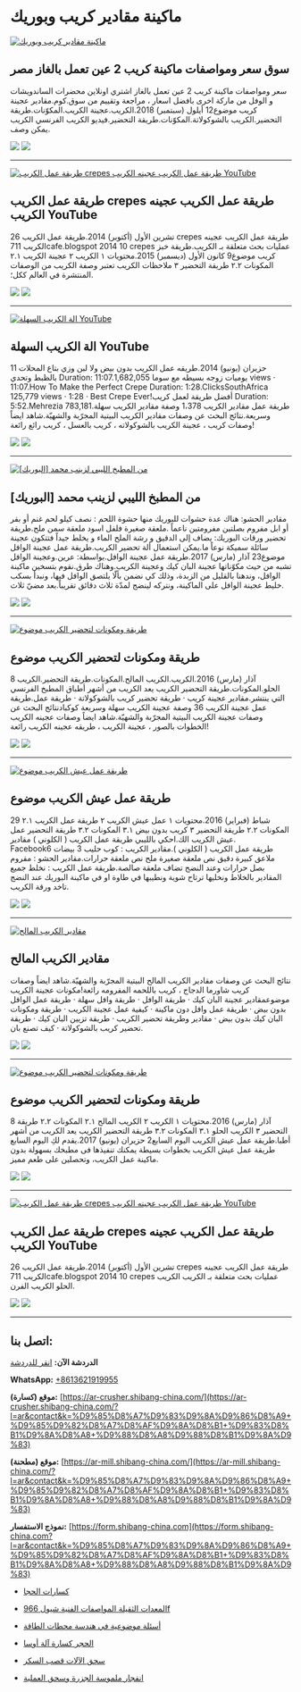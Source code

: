 # ماكينة مقادير كريب وبوريك

<a href="https://swt.shibang-china.com/?l=ar&img&k=%D9%85%D8%A7%D9%83%D9%8A%D9%86%D8%A9+%D9%85%D9%82%D8%A7%D8%AF%D9%8A%D8%B1+%D9%83%D8%B1%D9%8A%D8%A8+%D9%88%D8%A8%D9%88%D8%B1%D9%8A%D9%83" target="_blank">![ماكينة مقادير كريب وبوريك](http://static.shibang-china.com/all-800x300/1325.jpg)</a>

## سوق سعر ومواصفات ماكينة كريب 2 عين تعمل بالغاز مصر
سعر ومواصفات ماكينة كريب 2 عين تعمل بالغاز اشتري اونلاين محضرات الساندويشات و الوفل من ماركة اخرى بافضل اسعار ، مراجعة وتقييم من سوق.كوم.مقادير عجينة كريب موضوع12 أيلول (سبتمبر) 2018.الكريب.عجينة الكريب.المكوّنات.طريقة التحضير.الكريب بالشوكولاتة.المكوّنات.طريقة التحضير.فيديو الكريب الفرنسي الكريب يمكن وصف.


<a href="https://whatsapp.shibangsoft.com/WhatsApp.php" target="_blank" title="WhatsApp">![](http://static.shibang-china.com/icon/whatsapp.png)</a> <a href="https://swt.shibang-china.com/?l=ar&icon&k=%D9%85%D8%A7%D9%83%D9%8A%D9%86%D8%A9+%D9%85%D9%82%D8%A7%D8%AF%D9%8A%D8%B1+%D9%83%D8%B1%D9%8A%D8%A8+%D9%88%D8%A8%D9%88%D8%B1%D9%8A%D9%83" target="_blank">![](http://static.shibang-china.com/icon/chat-ar.png)</a>

---

<a href="https://swt.shibang-china.com/?l=ar&img&k=%D9%85%D8%A7%D9%83%D9%8A%D9%86%D8%A9+%D9%85%D9%82%D8%A7%D8%AF%D9%8A%D8%B1+%D9%83%D8%B1%D9%8A%D8%A8+%D9%88%D8%A8%D9%88%D8%B1%D9%8A%D9%83" target="_blank">![طريقة عمل الكريب crepes طريقة عمل الكريب عجينه الكريب YouTube](http://static.shibang-china.com/all-800x300/1014.jpg)</a>

## طريقة عمل الكريب crepes طريقة عمل الكريب عجينه الكريب YouTube
26 تشرين الأول (أكتوبر) 2014.طريقة عمل الكريب crepes طريقة عمل الكريب عجينه الكريب 711cafe.blogspot 2014 10 crepes عمليات بحث متعلقة بـ الكريب.طريقة خبز كريب موضوع9 كانون الأول (ديسمبر) 2015.محتويات ١ الكريب ٢ عجينة الكريب ٢.١ المكونات ٢.٢ طريقة التحضير ٣ ملاحظات الكريب تعتبر وصفة الكريب من الوصفات المنتشرة في العالم ككل؛.


<a href="https://whatsapp.shibangsoft.com/WhatsApp.php" target="_blank" title="WhatsApp">![](http://static.shibang-china.com/icon/whatsapp.png)</a> <a href="https://swt.shibang-china.com/?l=ar&icon&k=%D9%85%D8%A7%D9%83%D9%8A%D9%86%D8%A9+%D9%85%D9%82%D8%A7%D8%AF%D9%8A%D8%B1+%D9%83%D8%B1%D9%8A%D8%A8+%D9%88%D8%A8%D9%88%D8%B1%D9%8A%D9%83" target="_blank">![](http://static.shibang-china.com/icon/chat-ar.png)</a>

---

<a href="https://swt.shibang-china.com/?l=ar&img&k=%D9%85%D8%A7%D9%83%D9%8A%D9%86%D8%A9+%D9%85%D9%82%D8%A7%D8%AF%D9%8A%D8%B1+%D9%83%D8%B1%D9%8A%D8%A8+%D9%88%D8%A8%D9%88%D8%B1%D9%8A%D9%83" target="_blank">![الة الكريب السهلة YouTube](http://static.shibang-china.com/all-800x300/1521.jpg)</a>

## الة الكريب السهلة YouTube
11 حزيران (يونيو) 2014.طريقه عمل الكريب بدون بيض ولا لبن وزي بتاع المحلات بالظبط وتحدي Duration: 11:07.يوميات زوجه بسيطه مع سوما 1,682,055 views &middot; 11:07.How To Make the Perfect Crepe Duration: 1:28.ClicksSouthAfrica 125,779 views &middot; 1:28 &middot; Best Crepe Ever!أفضل طريقة لعمل كريب Duration: 5:52.Mehrezia 783,181.طريقة عمل مقادير الكريب 1،378 وصفة مقادير الكريب سهلة وسريعة.نتائج البحث عن وصفات مقادير الكريب البيتية المجرّبة والشهيّة.شاهد ايضاً وصفات كريب ، عجينة الكريب بالشوكولاته ، كريب بالعسل ، كريب رائع رائعة!


<a href="https://whatsapp.shibangsoft.com/WhatsApp.php" target="_blank" title="WhatsApp">![](http://static.shibang-china.com/icon/whatsapp.png)</a> <a href="https://swt.shibang-china.com/?l=ar&icon&k=%D9%85%D8%A7%D9%83%D9%8A%D9%86%D8%A9+%D9%85%D9%82%D8%A7%D8%AF%D9%8A%D8%B1+%D9%83%D8%B1%D9%8A%D8%A8+%D9%88%D8%A8%D9%88%D8%B1%D9%8A%D9%83" target="_blank">![](http://static.shibang-china.com/icon/chat-ar.png)</a>

---

<a href="https://swt.shibang-china.com/?l=ar&img&k=%D9%85%D8%A7%D9%83%D9%8A%D9%86%D8%A9+%D9%85%D9%82%D8%A7%D8%AF%D9%8A%D8%B1+%D9%83%D8%B1%D9%8A%D8%A8+%D9%88%D8%A8%D9%88%D8%B1%D9%8A%D9%83" target="_blank">![[البوريك] من المطبخ الليبي لزينب محمد](http://static.shibang-china.com/all-800x300/783.jpg)</a>

## [البوريك] من المطبخ الليبي لزينب محمد
مقادير الحشو: هناك عدة حشوات للبوريك منها حشوة اللحم : نصف كيلو لحم غنم أو بقر أو ابل مفروم بصلتين مفرومتين ناعماً .ملعقة صغيرة فلفل اسود ملعقة سمن ملح.طريقة تحضير ورقات البوريك: يضاف إلى الدقيق و رشة الملح الماء و يخلط جيداً فتتكون عجينة سائلة سميكة نوعاً ما.يمكن استعمال ألة تحضير الكريب.طريقة عمل عجينة الوافل موضوع23 آذار (مارس) 2017.طريقة عمل عجينة الوافل.بواسطة: عرين.وعجينة الوافل تشبه من حيث مكوّناتها عجينة البان كيك وعجينة الكريب.وهناك طرق.نقوم بتسخين ماكينة الوافل، وندهنا بالقليل من الزبدة، وذلك كي نضمن بألّا يلتصق الوافل فيها، ونبدأ بسكب خليط عجينة الوافل على الماكينة، ونتركه لينضج لمدّة ثلاث دقائق تقريباً.بعد مضيّ ثلاث.


<a href="https://whatsapp.shibangsoft.com/WhatsApp.php" target="_blank" title="WhatsApp">![](http://static.shibang-china.com/icon/whatsapp.png)</a> <a href="https://swt.shibang-china.com/?l=ar&icon&k=%D9%85%D8%A7%D9%83%D9%8A%D9%86%D8%A9+%D9%85%D9%82%D8%A7%D8%AF%D9%8A%D8%B1+%D9%83%D8%B1%D9%8A%D8%A8+%D9%88%D8%A8%D9%88%D8%B1%D9%8A%D9%83" target="_blank">![](http://static.shibang-china.com/icon/chat-ar.png)</a>

---

<a href="https://swt.shibang-china.com/?l=ar&img&k=%D9%85%D8%A7%D9%83%D9%8A%D9%86%D8%A9+%D9%85%D9%82%D8%A7%D8%AF%D9%8A%D8%B1+%D9%83%D8%B1%D9%8A%D8%A8+%D9%88%D8%A8%D9%88%D8%B1%D9%8A%D9%83" target="_blank">![طريقة ومكونات لتحضير الكريب موضوع](http://static.shibang-china.com/all-800x300/1317.jpg)</a>

## طريقة ومكونات لتحضير الكريب موضوع
8 آذار (مارس) 2016.الكريب.الكريب المالح.المكونات.طريقة التحضير.الكريب الحلو.المكونات.طريقة التحضير الكريب يعد الكريب من أشهر أطباق المطبخ الفرنسي التي ينتشر.مقادير عجينة كريب &middot; طريقة تحضير كريب بالشوكولاتة &middot; طريقة عمل.طريقة عمل عجينة الكريب 36 وصفة عجينة الكريب سهلة وسريعة كوكبادنتائج البحث عن وصفات عجينة الكريب البيتية المجرّبة والشهيّة.شاهد ايضاً وصفات عجينه الكريب الخطوات بالصور ، عجينة الكريب ، طريقه عجينه الكريب رائعة!


<a href="https://whatsapp.shibangsoft.com/WhatsApp.php" target="_blank" title="WhatsApp">![](http://static.shibang-china.com/icon/whatsapp.png)</a> <a href="https://swt.shibang-china.com/?l=ar&icon&k=%D9%85%D8%A7%D9%83%D9%8A%D9%86%D8%A9+%D9%85%D9%82%D8%A7%D8%AF%D9%8A%D8%B1+%D9%83%D8%B1%D9%8A%D8%A8+%D9%88%D8%A8%D9%88%D8%B1%D9%8A%D9%83" target="_blank">![](http://static.shibang-china.com/icon/chat-ar.png)</a>

---

<a href="https://swt.shibang-china.com/?l=ar&img&k=%D9%85%D8%A7%D9%83%D9%8A%D9%86%D8%A9+%D9%85%D9%82%D8%A7%D8%AF%D9%8A%D8%B1+%D9%83%D8%B1%D9%8A%D8%A8+%D9%88%D8%A8%D9%88%D8%B1%D9%8A%D9%83" target="_blank">![طريقة عمل عيش الكريب موضوع](http://static.shibang-china.com/all-800x300/394.jpg)</a>

## طريقة عمل عيش الكريب موضوع
29 شباط (فبراير) 2016.محتويات ١ عمل عيش الكريب ٢ طريقة عمل الكريب ٢.١ المكونات ٢.٢ طريقة التحضير ٣ كريب بدون بيض ٣.١ المكونات ٣.٢ طريقة التحضير عمل عيش الكريب الك.احكي بالليبي طريقة عمل الكريب ( الكلوني ) مقادير. Facebookطريقة عمل الكريب ( الكلوني ).مقادير الكريب : كوب حليب 3 بيضات 6 ملاعق كبيرة دقيق نص ملعقة صغيرة ملح نص ملعقة حرارات.مقادير الحشو : مقروم بصل حرارات وعند النضج تضاف ملعقة صالصة.طريقة عمل الكريب : نخلط جميع المقادير بالخلاط ونخليها ترتاح شوية ونطيبها في طاوة او في ماكينة البوريك عند النضج تاخد ورقة الكريب.


<a href="https://whatsapp.shibangsoft.com/WhatsApp.php" target="_blank" title="WhatsApp">![](http://static.shibang-china.com/icon/whatsapp.png)</a> <a href="https://swt.shibang-china.com/?l=ar&icon&k=%D9%85%D8%A7%D9%83%D9%8A%D9%86%D8%A9+%D9%85%D9%82%D8%A7%D8%AF%D9%8A%D8%B1+%D9%83%D8%B1%D9%8A%D8%A8+%D9%88%D8%A8%D9%88%D8%B1%D9%8A%D9%83" target="_blank">![](http://static.shibang-china.com/icon/chat-ar.png)</a>

---

<a href="https://swt.shibang-china.com/?l=ar&img&k=%D9%85%D8%A7%D9%83%D9%8A%D9%86%D8%A9+%D9%85%D9%82%D8%A7%D8%AF%D9%8A%D8%B1+%D9%83%D8%B1%D9%8A%D8%A8+%D9%88%D8%A8%D9%88%D8%B1%D9%8A%D9%83" target="_blank">![مقادير الكريب المالح](http://static.shibang-china.com/all-800x300/1239.jpg)</a>

## مقادير الكريب المالح
نتائج البحث عن وصفات مقادير الكريب المالح البيتية المجرّبة والشهيّة.شاهد ايضاً وصفات كريب شاورما الدجاج ، كريب باللحمه المفرومه رائعة!مكونات عجينة الكريب موضوعمقادير عجينة البان كيك &middot; طريقة الوافل &middot; طريقة وافل سهلة &middot; طريقة عمل الوافل بدون بيض &middot; طريقة عمل وافل دون ماكينة &middot; كيفية عمل عجينة الكريب &middot; طريقة ومكونات البان كيك بدون بيض &middot; مقادير وطريقة تحضير الكريب &middot; طريقة تزيين البان كيك &middot; طريقة تحضير كريب بالشوكولاتة &middot; كيف تصنع بان.


<a href="https://whatsapp.shibangsoft.com/WhatsApp.php" target="_blank" title="WhatsApp">![](http://static.shibang-china.com/icon/whatsapp.png)</a> <a href="https://swt.shibang-china.com/?l=ar&icon&k=%D9%85%D8%A7%D9%83%D9%8A%D9%86%D8%A9+%D9%85%D9%82%D8%A7%D8%AF%D9%8A%D8%B1+%D9%83%D8%B1%D9%8A%D8%A8+%D9%88%D8%A8%D9%88%D8%B1%D9%8A%D9%83" target="_blank">![](http://static.shibang-china.com/icon/chat-ar.png)</a>

---

<a href="https://swt.shibang-china.com/?l=ar&img&k=%D9%85%D8%A7%D9%83%D9%8A%D9%86%D8%A9+%D9%85%D9%82%D8%A7%D8%AF%D9%8A%D8%B1+%D9%83%D8%B1%D9%8A%D8%A8+%D9%88%D8%A8%D9%88%D8%B1%D9%8A%D9%83" target="_blank">![طريقة ومكونات لتحضير الكريب موضوع](http://static.shibang-china.com/all-800x300/615.jpg)</a>

## طريقة ومكونات لتحضير الكريب موضوع
8 آذار (مارس) 2016.محتويات ١ الكريب ٢ الكريب المالح ٢.١ المكونات ٢.٢ طريقة التحضير ٣ الكريب الحلو ٣.١ المكونات ٣.٢ طريقة التحضير الكريب يعد الكريب من أشهر أطبا.طريقة عمل عيش الكريب اليوم السابع2 حزيران (يونيو) 2017.يقدم لكِ اليوم السابع طريقة عمل عيش الكريب بخطوات بسيطة يمكنك تنفيذها فى مطبخك بسهولة بدون ماكينة عمل الكريب، وتحصلين على طعم مميز.


<a href="https://whatsapp.shibangsoft.com/WhatsApp.php" target="_blank" title="WhatsApp">![](http://static.shibang-china.com/icon/whatsapp.png)</a> <a href="https://swt.shibang-china.com/?l=ar&icon&k=%D9%85%D8%A7%D9%83%D9%8A%D9%86%D8%A9+%D9%85%D9%82%D8%A7%D8%AF%D9%8A%D8%B1+%D9%83%D8%B1%D9%8A%D8%A8+%D9%88%D8%A8%D9%88%D8%B1%D9%8A%D9%83" target="_blank">![](http://static.shibang-china.com/icon/chat-ar.png)</a>

---

<a href="https://swt.shibang-china.com/?l=ar&img&k=%D9%85%D8%A7%D9%83%D9%8A%D9%86%D8%A9+%D9%85%D9%82%D8%A7%D8%AF%D9%8A%D8%B1+%D9%83%D8%B1%D9%8A%D8%A8+%D9%88%D8%A8%D9%88%D8%B1%D9%8A%D9%83" target="_blank">![طريقة عمل الكريب crepes طريقة عمل الكريب عجينه الكريب YouTube](http://static.shibang-china.com/all-800x300/1098.jpg)</a>

## طريقة عمل الكريب crepes طريقة عمل الكريب عجينه الكريب YouTube
26 تشرين الأول (أكتوبر) 2014.طريقة عمل الكريب crepes طريقة عمل الكريب عجينه الكريب 711cafe.blogspot 2014 10 crepes عمليات بحث متعلقة بـ الكريب الكريب الحلو الكريب الفرن.

<a href="https://whatsapp.shibangsoft.com/WhatsApp.php" target="_blank" title="WhatsApp">![](http://static.shibang-china.com/icon/whatsapp.png)</a> <a href="https://swt.shibang-china.com/?l=ar&icon&k=%D9%85%D8%A7%D9%83%D9%8A%D9%86%D8%A9+%D9%85%D9%82%D8%A7%D8%AF%D9%8A%D8%B1+%D9%83%D8%B1%D9%8A%D8%A8+%D9%88%D8%A8%D9%88%D8%B1%D9%8A%D9%83" target="_blank">![](http://static.shibang-china.com/icon/chat-ar.png)</a>

---
## اتصل بنا:

**الدردشة الآن:** [انقر للدردشة](https://swt.shibang-china.com?l=ar&contact&k=%D9%85%D8%A7%D9%83%D9%8A%D9%86%D8%A9+%D9%85%D9%82%D8%A7%D8%AF%D9%8A%D8%B1+%D9%83%D8%B1%D9%8A%D8%A8+%D9%88%D8%A8%D9%88%D8%B1%D9%8A%D9%83)

**WhatsApp:**  [+8613621919955](https://whatsapp.shibangsoft.com/WhatsApp.php)

**موقع (كسارة):** [https://ar-crusher.shibang-china.com/](https://ar-crusher.shibang-china.com/?l=ar&contact&k=%D9%85%D8%A7%D9%83%D9%8A%D9%86%D8%A9+%D9%85%D9%82%D8%A7%D8%AF%D9%8A%D8%B1+%D9%83%D8%B1%D9%8A%D8%A8+%D9%88%D8%A8%D9%88%D8%B1%D9%8A%D9%83)

**موقع (مطحنة):** [https://ar-mill.shibang-china.com/](https://ar-mill.shibang-china.com/?l=ar&contact&k=%D9%85%D8%A7%D9%83%D9%8A%D9%86%D8%A9+%D9%85%D9%82%D8%A7%D8%AF%D9%8A%D8%B1+%D9%83%D8%B1%D9%8A%D8%A8+%D9%88%D8%A8%D9%88%D8%B1%D9%8A%D9%83)

**نموذج الاستفسار:** [https://form.shibang-china.com](https://form.shibang-china.com?l=ar&contact&k=%D9%85%D8%A7%D9%83%D9%8A%D9%86%D8%A9+%D9%85%D9%82%D8%A7%D8%AF%D9%8A%D8%B1+%D9%83%D8%B1%D9%8A%D8%A8+%D9%88%D8%A8%D9%88%D8%B1%D9%8A%D9%83)

* [كسارات الحجا](../20/%D9%83%D8%B3%D8%A7%D8%B1%D8%A7%D8%AA%20%D8%A7%D9%84%D8%AD%D8%AC%D8%A7.md)

* [المعدات الثقيلة المواصفات الفنية شيول 966f](../18/%D8%A7%D9%84%D9%85%D8%B9%D8%AF%D8%A7%D8%AA%20%D8%A7%D9%84%D8%AB%D9%82%D9%8A%D9%84%D8%A9%20%D8%A7%D9%84%D9%85%D9%88%D8%A7%D8%B5%D9%81%D8%A7%D8%AA%20%D8%A7%D9%84%D9%81%D9%86%D9%8A%D8%A9%20%D8%B4%D9%8A%D9%88%D9%84%20966f.md)

* [أسئلة موضوعية في هندسة محطات الطاقة](../16/%D8%A3%D8%B3%D8%A6%D9%84%D8%A9%20%D9%85%D9%88%D8%B6%D9%88%D8%B9%D9%8A%D8%A9%20%D9%81%D9%8A%20%D9%87%D9%86%D8%AF%D8%B3%D8%A9%20%D9%85%D8%AD%D8%B7%D8%A7%D8%AA%20%D8%A7%D9%84%D8%B7%D8%A7%D9%82%D8%A9.md)

* [الحجر كسارة آلة أوسا](../16/%D8%A7%D9%84%D8%AD%D8%AC%D8%B1%20%D9%83%D8%B3%D8%A7%D8%B1%D8%A9%20%D8%A2%D9%84%D8%A9%20%D8%A3%D9%88%D8%B3%D8%A7.md)

* [سحق الآلات قصب السكر](../19/%D8%B3%D8%AD%D9%82%20%D8%A7%D9%84%D8%A2%D9%84%D8%A7%D8%AA%20%D9%82%D8%B5%D8%A8%20%D8%A7%D9%84%D8%B3%D9%83%D8%B1.md)

* [انفجار ملموسة الجزرة وسحق العملية](../18/%D8%A7%D9%86%D9%81%D8%AC%D8%A7%D8%B1%20%D9%85%D9%84%D9%85%D9%88%D8%B3%D8%A9%20%D8%A7%D9%84%D8%AC%D8%B2%D8%B1%D8%A9%20%D9%88%D8%B3%D8%AD%D9%82%20%D8%A7%D9%84%D8%B9%D9%85%D9%84%D9%8A%D8%A9.md)